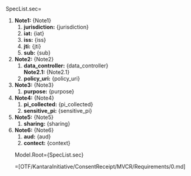 SpecList.sec=<ol><li><b>Note1:</b> {Note1}<ol><li><b>jurisdiction:</b> {jurisdiction}<li><b>iat:</b> {iat}<li><b>iss:</b> {iss}<li><b>jti:</b> {jti}<li><b>sub:</b> {sub}</ol><li><b>Note2:</b> {Note2}<ol><li><b>data_controller:</b> {data_controller}<br><b>Note2.1:</b> {Note2.1}<li><b>policy_uri:</b> {policy_uri}</ol><li><b>Note3:</b> {Note3}<ol><li><b>purpose:</b> {purpose}</ol><li><b>Note4:</b> {Note4}<ol><li><b>pi_collected:</b> {pi_collected}<li><b>sensitive_pi:</b> {sensitive_pi}</ol><li><b>Note5:</b> {Note5}<ol><li><b>sharing:</b> {sharing}</ol><li><b>Note6:</b> {Note6}<ol><li><b>aud:</b> {aud}<li><b>contect:</b> {context}</ol>

Model.Root={SpecList.sec}
  
=[OTF/KantaraInitiative/ConsentReceipt/MVCR/Requirements/0.md]
